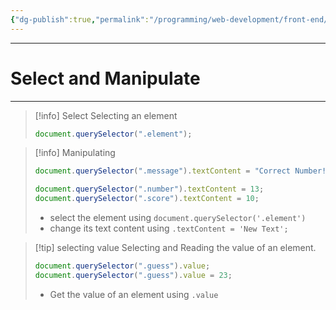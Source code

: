 ```yaml
---
{"dg-publish":true,"permalink":"/programming/web-development/front-end/javascript-vanilla/dom/02-selecting-and-manipulating-elements/","tags":["programming","webdevelopment","frontend","JavaScript"],"created":"2024-11-09T11:30:33.141+08:00"}
---
```



---

# Select and Manipulate

---

> [!info] Select
> Selecting an element
>
> ```javascript
> document.querySelector(".element");
> ```

> [!info] Manipulating
>
> ```javascript
> document.querySelector(".message").textContent = "Correct Number!";
>
> document.querySelector(".number").textContent = 13;
> document.querySelector(".score").textContent = 10;
> ```
>
> - select the element using `document.querySelector('.element')`
> - change its text content using `.textContent = 'New Text';`

> [!tip] selecting value
> Selecting and Reading the value of an element.
>
> ```javascript
> document.querySelector(".guess").value;
> document.querySelector(".guess").value = 23;
> ```
>
> - Get the value of an element using `.value`
